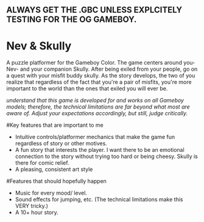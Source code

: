 ## ALWAYS GET THE .GBC UNLESS EXPLCITELY TESTING FOR THE OG GAMEBOY.
# Nev & Skully
  A puzzle platformer for the Gameboy Color. The game centers around you- Nev- and your 
companion Skully. After being exiled from your people, go on a quest with your misfit
buddy skully. As the story develops, the two of you realize that regardless of the 
fact that you're a pair of misfits, you're more important to the world than the ones
that exiled you will ever be.

*understand that this game is developed for and works on all Gameboy models; therefore, the technical limitations are far beyond what most are aware of. Adjust your expectations accordingly, but still, judge critically.*

#Key features that are important to me

- Intuitive controls/platformer mechanics that make the game fun regardless of story or other motives.
- A fun story that interests the player. I want there to be an emotional connection to the story without trying too hard or being cheesy. Skully is there for comic relief.
- A pleasing, consistent art style

#Features that should hopefully happen

- Music for every mood/ level.
- Sound effects for jumping, etc. (The technical limitations make this VERY tricky.)
- A 10+ hour story.
